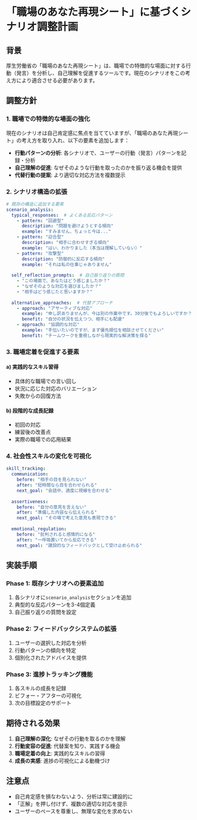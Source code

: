 # 「職場のあなた再現シート」に基づくシナリオ調整計画

## 背景
厚生労働省の「職場のあなた再現シート」は、職場での特徴的な場面に対する行動（発言）を分析し、自己理解を促進するツールです。現在のシナリオをこの考え方により適合させる必要があります。

## 調整方針

### 1. 職場での特徴的な場面の強化
現在のシナリオは自己肯定感に焦点を当てていますが、「職場のあなた再現シート」の考え方を取り入れ、以下の要素を追加します：

- **行動パターンの分析**: 各シナリオで、ユーザーの行動（発言）パターンを記録・分析
- **自己理解の促進**: なぜそのような行動を取ったのかを振り返る機会を提供
- **代替行動の提案**: より適切な対応方法を複数提示

### 2. シナリオ構造の拡張

```yaml
# 既存の構造に追加する要素
scenario_analysis:
  typical_responses:  # よくある反応パターン
    - pattern: "回避型"
      description: "問題を避けようとする傾向"
      example: "すみません、ちょっと今は..."
    - pattern: "迎合型"
      description: "相手に合わせすぎる傾向"
      example: "はい、わかりました（本当は理解していない）"
    - pattern: "攻撃型"
      description: "防御的に反応する傾向"
      example: "それは私の仕事じゃありません"
  
  self_reflection_prompts:  # 自己振り返りの質問
    - "この場面で、あなたはどう感じましたか？"
    - "なぜそのような対応を選びましたか？"
    - "相手はどう感じたと思いますか？"
  
  alternative_approaches:  # 代替アプローチ
    - approach: "アサーティブな対応"
      example: "申し訳ありませんが、今は別の作業中です。30分後でもよろしいですか？"
      benefit: "自分の状況を伝えつつ、相手にも配慮"
    - approach: "協調的な対応"
      example: "手伝いたいのですが、まず優先順位を相談させてください"
      benefit: "チームワークを重視しながら現実的な解決策を探る"
```

### 3. 職場定着を促進する要素

#### a) 実践的なスキル習得
- 具体的な職場での言い回し
- 状況に応じた対応のバリエーション
- 失敗からの回復方法

#### b) 段階的な成長記録
- 初回の対応
- 練習後の改善点
- 実際の職場での応用結果

### 4. 社会性スキルの変化を可視化

```yaml
skill_tracking:
  communication:
    before: "相手の目を見られない"
    after: "短時間なら目を合わせられる"
    next_goal: "会話中、適度に視線を合わせる"
  
  assertiveness:
    before: "自分の意見を言えない"
    after: "準備した内容なら伝えられる"
    next_goal: "その場で考えた意見も表現できる"
  
  emotional_regulation:
    before: "批判されると感情的になる"
    after: "一呼吸置いてから反応できる"
    next_goal: "建設的なフィードバックとして受け止められる"
```

## 実装手順

### Phase 1: 既存シナリオへの要素追加
1. 各シナリオに`scenario_analysis`セクションを追加
2. 典型的な反応パターンを3-4個定義
3. 自己振り返りの質問を設定

### Phase 2: フィードバックシステムの拡張
1. ユーザーの選択した対応を分析
2. 行動パターンの傾向を特定
3. 個別化されたアドバイスを提供

### Phase 3: 進捗トラッキング機能
1. 各スキルの成長を記録
2. ビフォー・アフターの可視化
3. 次の目標設定のサポート

## 期待される効果

1. **自己理解の深化**: なぜその行動を取るのかを理解
2. **行動変容の促進**: 代替案を知り、実践する機会
3. **職場定着の向上**: 実践的なスキルの習得
4. **成長の実感**: 進捗の可視化による動機づけ

## 注意点

- 自己肯定感を損なわないよう、分析は常に建設的に
- 「正解」を押し付けず、複数の適切な対応を提示
- ユーザーのペースを尊重し、無理な変化を求めない